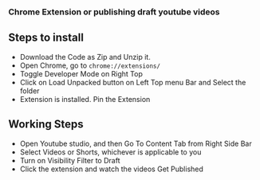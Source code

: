 ### Chrome Extension or publishing draft youtube videos

## Steps to install

- Download the Code as Zip and Unzip it.
- Open Chrome, go to `chrome://extensions/`
- Toggle Developer Mode on Right Top
- Click on Load Unpacked button on Left Top menu Bar and Select the folder
- Extension is installed. Pin the Extension

## Working Steps

- Open Youtube studio, and then Go To Content Tab from Right Side Bar
- Select Videos or Shorts, whichever is applicable to you
- Turn on Visibility Filter to Draft
- Click the extension and watch the videos Get Published
